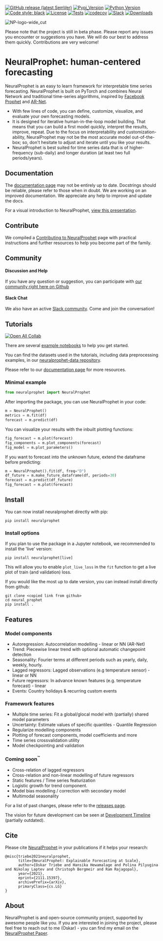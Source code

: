 [![GitHub release (latest SemVer)](https://img.shields.io/github/v/release/ourownstory/neural_prophet?logo=github)](https://github.com/ourownstory/neural_prophet/releases)
[![Pypi_Version](https://img.shields.io/pypi/v/neuralprophet.svg)](https://pypi.python.org/pypi/neuralprophet)
[![Python Version](https://img.shields.io/badge/python-3.7+-blue?logo=python)](https://www.python.org/)
[![Code style: black](https://img.shields.io/badge/code%20style-black-000000.svg)](https://github.com/psf/black)
[![License](https://img.shields.io/badge/license-MIT-brightgreen)](https://opensource.org/licenses/MIT)
[![Tests](https://github.com/ourownstory/neural_prophet/actions/workflows/ci.yml/badge.svg)](https://github.com/ourownstory/neural_prophet/actions/workflows/ci.yml)
[![codecov](https://codecov.io/gh/ourownstory/neural_prophet/branch/master/graph/badge.svg?token=U5KXCL55DW)](https://codecov.io/gh/ourownstory/neural_prophet)
[![Slack](https://img.shields.io/badge/slack-@neuralprophet-CF0E5B.svg?logo=slack&logoColor=white&labelColor=3F0E40)](https://neuralprophet.slack.com/join/shared_invite/zt-sgme2rw3-3dCH3YJ_wgg01IXHoYaeCg#/shared-invite/email)
[![Downloads](https://static.pepy.tech/personalized-badge/neuralprophet?period=total&units=international_system&left_color=black&right_color=blue&left_text=Downloads)](https://pepy.tech/project/neuralprophet)

![NP-logo-wide_cut](https://user-images.githubusercontent.com/21246060/111388960-6c367e80-866d-11eb-91c1-46f2c0d21879.PNG)


Please note that the project is still in beta phase. Please report any issues you encounter or suggestions you have. We will do our best to address them quickly. Contributions are very welcome!

# NeuralProphet: human-centered forecasting
NeuralProphet is an easy to learn framework for interpretable time series forecasting.
NeuralProphet is built on PyTorch and combines Neural Network and traditional time-series algorithms, inspired by [Facebook Prophet](https://github.com/facebook/prophet) and [AR-Net](https://github.com/ourownstory/AR-Net).
- With few lines of code, you can define, customize, visualize, and evaluate your own forecasting models.
- It is designed for iterative human-in-the-loop model building. That means that you can build a first model quickly, interpret the results, improve, repeat. Due to the focus on interpretability and customization-ability, NeuralProphet may not be the most accurate model out-of-the-box; so, don't hesitate to adjust and iterate until you like your results.
- NeuralProphet is best suited for time series data that is of higher-frequency (sub-daily) and longer duration (at least two full periods/years).


## Documentation
The [documentation page](https://neuralprophet.com) may not be entirely up to date. Docstrings should be reliable, please refer to those when in doubt. We are working on an improved documentation. We appreciate any help to improve and update the docs.

For a visual introduction to NeuralProphet, [view this presentation](notes/NeuralProphet_Introduction.pdf).

## Contribute
We compiled a [Contributing to NeuralProphet](CONTRIBUTING.md) page with practical instructions and further resources to help you become part of the family. 

## Community
#### Discussion and Help
If you have any question or suggestion, you can participate with [our community right here on Github](https://github.com/ourownstory/neural_prophet/discussions)

#### Slack Chat
We also have an active [Slack community](https://join.slack.com/t/neuralprophet/shared_invite/zt-sgme2rw3-3dCH3YJ_wgg01IXHoYaeCg). Come and join the conversation!

## Tutorials
[![Open All Collab](https://colab.research.google.com/assets/colab-badge.svg)](https://colab.research.google.com/github/ourownstory/neural_prophet)

There are several [example notebooks](docs/source/tutorials) to help you get started. 

You can find the datasets used in the tutorials, including data preprocessing examples, in our [neuralprophet-data repository](https://github.com/ourownstory/neuralprophet-data).

Please refer to our [documentation page](https://neuralprophet.com) for more resources.

### Minimal example
```python
from neuralprophet import NeuralProphet
```
After importing the package, you can use NeuralProphet in your code:
```python
m = NeuralProphet()
metrics = m.fit(df)
forecast = m.predict(df)
```
You can visualize your results with the inbuilt plotting functions:
```python
fig_forecast = m.plot(forecast)
fig_components = m.plot_components(forecast)
fig_model = m.plot_parameters()
```
If you want to forecast into the unknown future, extend the dataframe before predicting:
```python
m = NeuralProphet().fit(df, freq="D")
df_future = m.make_future_dataframe(df, periods=30)
forecast = m.predict(df_future)
fig_forecast = m.plot(forecast)
```
## Install
You can now install neuralprophet directly with pip:
```shell
pip install neuralprophet
```

### Install options

If you plan to use the package in a Jupyter notebook, we recommended to install the 'live' version:
```shell
pip install neuralprophet[live]
```
This will allow you to enable `plot_live_loss` in the `fit` function to get a live plot of train (and validation) loss.

If you would like the most up to date version, you can instead install directly from github:
```shell
git clone <copied link from github>
cd neural_prophet
pip install .
```

## Features
### Model components
* Autoregression: Autocorrelation modelling - linear or NN (AR-Net)
* Trend: Piecewise linear trend with optional automatic changepoint detection
* Seasonality: Fourier terms at different periods such as yearly, daily, weekly, hourly.
* Lagged regressors: Lagged observations (e.g temperature sensor) - linear or NN
* Future regressors: In advance known features (e.g. temperature forecast) - linear
* Events: Country holidays & recurring custom events


### Framework features
* Multiple time series: Fit a global/glocal model with (partially) shared model parameters
* Uncertainty: Estimate values of specific quantiles - Quantile Regression
* Regularize modelling components
* Plotting of forecast components, model coefficients and more
* Time series crossvalidation utility
* Model checkpointing and validation


### Coming soon<sup>:tm:</sup>

* Cross-relation of lagged regressors
* Cross-relation and non-linear modelling of future regressors
* Static features / Time series featurization
* Logistic growth for trend component.
* Model bias modelling / correction with secondary model
* Multimodal seasonality

For a list of past changes, please refer to the [releases page](https://github.com/ourownstory/neural_prophet/releases).

The vision for future development can be seen at [Development Timeline](notes/development_timeline.md) (partially outdated).

## Cite
Please cite [NeuralProphet](https://arxiv.org/abs/2111.15397) in your publications if it helps your research:
```
@misc{triebe2021neuralprophet,
      title={NeuralProphet: Explainable Forecasting at Scale}, 
      author={Oskar Triebe and Hansika Hewamalage and Polina Pilyugina and Nikolay Laptev and Christoph Bergmeir and Ram Rajagopal},
      year={2021},
      eprint={2111.15397},
      archivePrefix={arXiv},
      primaryClass={cs.LG}
}
```

## About
NeuralProphet is and open-source community project, supported by awesome people like you. 
If you are interested in joining the project, please feel free to reach out to me (Oskar) - you can find my email on the [NeuralProphet Paper](https://arxiv.org/abs/2111.15397).
